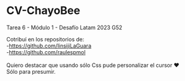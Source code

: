 # CV-ChayoBee
Tarea 6 - Módulo 1 - Desafío Latam 2023 G52

Cotribuí en los repositorios de:
<br>
-https://github.com/linsijiLaGuara
<br>
-https://github.com/raulespmol
<br> <br>
Quiero destacar que usando sólo Css pude personalizar el cursor ❤
<br>
Sólo para presumir.
